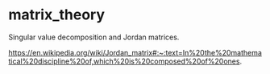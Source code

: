 # matrix_theory
Singular value decomposition and Jordan matrices.

https://en.wikipedia.org/wiki/Jordan_matrix#:~:text=In%20the%20mathematical%20discipline%20of,which%20is%20composed%20of%20ones.
